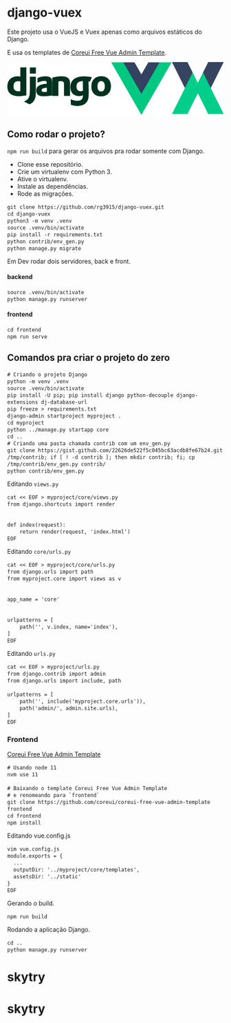 # django-vuex

Este projeto usa o VueJS e Vuex apenas como arquivos estáticos do Django.

E usa os templates de [Coreui Free Vue Admin Template](https://github.com/coreui/coreui-free-vue-admin-template).

![imagem](imagem.png)


## Como rodar o projeto?

`npm run build` para gerar os arquivos pra rodar somente com Django.

* Clone esse repositório.
* Crie um virtualenv com Python 3.
* Ative o virtualenv.
* Instale as dependências.
* Rode as migrações.

```
git clone https://github.com/rg3915/django-vuex.git
cd django-vuex
python3 -m venv .venv
source .venv/bin/activate
pip install -r requirements.txt
python contrib/env_gen.py
python manage.py migrate
```

Em Dev rodar dois servidores, back e front.

#### backend

```
source .venv/bin/activate
python manage.py runserver
```

#### frontend

```
cd frontend
npm run serve
```

## Comandos pra criar o projeto do zero

```
# Criando o projeto Django
python -m venv .venv
source .venv/bin/activate
pip install -U pip; pip install django python-decouple django-extensions dj-database-url
pip freeze > requirements.txt
django-admin startproject myproject .
cd myproject
python ../manage.py startapp core
cd ..
# Criando uma pasta chamada contrib com um env_gen.py
git clone https://gist.github.com/22626de522f5c045bc63acdb8fe67b24.git /tmp/contrib; if [ ! -d contrib ]; then mkdir contrib; fi; cp /tmp/contrib/env_gen.py contrib/
python contrib/env_gen.py
```

Editando `views.py`

```
cat << EOF > myproject/core/views.py
from django.shortcuts import render


def index(request):
    return render(request, 'index.html')
EOF
```

Editando `core/urls.py`

```
cat << EOF > myproject/core/urls.py
from django.urls import path
from myproject.core import views as v


app_name = 'core'


urlpatterns = [
    path('', v.index, name='index'),
]
EOF
```

Editando `urls.py`

```
cat << EOF > myproject/urls.py
from django.contrib import admin
from django.urls import include, path

urlpatterns = [
    path('', include('myproject.core.urls')),
    path('admin/', admin.site.urls),
]
EOF
```


### Frontend

[Coreui Free Vue Admin Template](https://github.com/coreui/coreui-free-vue-admin-template)

```
# Usando node 11
nvm use 11

# Baixando o template Coreui Free Vue Admin Template
# e renomeando para `frontend`
git clone https://github.com/coreui/coreui-free-vue-admin-template frontend
cd frontend
npm install
```

Editando vue.config.js

```
vim vue.config.js
module.exports = {
  ...
  outputDir: '../myproject/core/templates',
  assetsDir: '../static'
}
EOF
```

Gerando o build.

```
npm run build
```

Rodando a aplicação Django.

```
cd ..
python manage.py runserver
```

# skytry
# skytry
